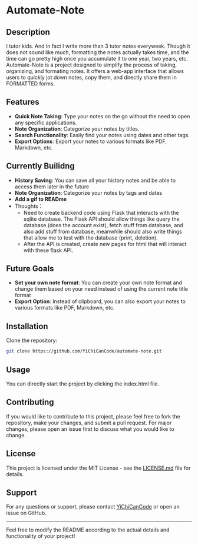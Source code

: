 # Automate-Note

## Description

I tutor kids. And in fact I write more than 3 tutor notes everyweek. Though it does not sound like much, formatting the notes actually takes time, and the time can go pretty high once you accumulate it to one year, two years, etc.
Automate-Note is a project designed to simplify the process of taking, organizing, and formating notes. It offers a web-app interface that allows users to quickly jot down notes, copy them, and directly share them in FORMATTED forms.



## Features

- **Quick Note Taking**: Type your notes on the go without the need to open any specific applications.
- **Note Organization**: Categorize your notes by titles.
- **Search Functionality**: Easily find your notes using dates and other tags.
- **Export Options**: Export your notes to various formats like PDF, Markdown, etc.


## Currently Builidng

- **History Saving**: You can save all your history notes and be able to access them later in the future
- **Note Organization**: Categorize your notes by tags and dates
- **Add a gif to READme**
- Thoughts：
  - Need to create backend code using Flask that interacts with the sqlite database. The Flask API should allow things like query the database (does the account exist), fetch stuff from database, and also add stuff from database, meanwhile should also write things that allow me to test with the database (print, deletion).
  - After the API is created, create new pages for html that will interact with these flask API.

## Future Goals

- **Set your own note format**: You can create your own note format and change them based on your need instead of using the current note title format
- **Export Option**: Instead of clipboard, you can also export your notes to various formats like PDF, Markdown, etc.

## Installation

Clone the repository:

```bash
git clone https://github.com/YiChiCanCode/automate-note.git
```

## Usage

You can directly start the project by clicking the index.html file.

## Contributing

If you would like to contribute to this project, please feel free to fork the repository, make your changes, and submit a pull request. For major changes, please open an issue first to discuss what you would like to change.

## License

This project is licensed under the MIT License - see the [LICENSE.md](LICENSE.md) file for details.

## Support

For any questions or support, please contact [YiChiCanCode](mailto:email@example.com) or open an issue on GitHub.

---

Feel free to modify the README according to the actual details and functionality of your project!

